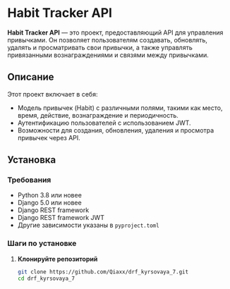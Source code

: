 # Habit Tracker API

**Habit Tracker API** — это проект, предоставляющий API для управления привычками. Он позволяет пользователям создавать, обновлять, удалять и просматривать свои привычки, а также управлять привязанными вознаграждениями и связями между привычками.

## Описание

Этот проект включает в себя:

- Модель привычек (Habit) с различными полями, такими как место, время, действие, вознаграждение и периодичность.
- Аутентификацию пользователей с использованием JWT.
- Возможности для создания, обновления, удаления и просмотра привычек через API.

## Установка

### Требования

- Python 3.8 или новее
- Django 5.0 или новее
- Django REST framework
- Django REST framework JWT
- Другие зависимости указаны в `pyproject.toml`

### Шаги по установке

1. **Клонируйте репозиторий**

   ```bash
   git clone https://github.com/Qiaxx/drf_kyrsovaya_7.git
   cd drf_kyrsovaya_7
